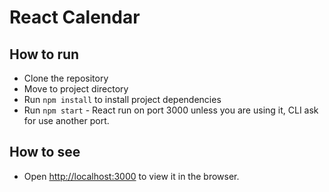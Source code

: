 # React Calendar

## How to run

- Clone the repository
- Move to project directory
- Run `npm install` to install project dependencies
- Run `npm start` - React run on port 3000 unless you are using it, CLI ask for use another port.

## How to see

- Open [http://localhost:3000](http://localhost:3000) to view it in the browser.